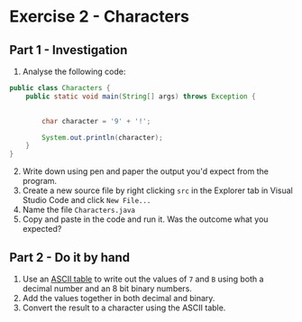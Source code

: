 # Exercise 2 - Characters

## Part 1 - Investigation
1. Analyse the following code:
```java
public class Characters {
    public static void main(String[] args) throws Exception {
        

        char character = '9' + '!';

        System.out.println(character);
    }
}
```
2. Write down using pen and paper the output you'd expect from the program.
3. Create a new source file by right clicking `src` in the Explorer tab in Visual Studio Code and click `New File...`
4. Name the file `Characters.java`
5. Copy and paste in the code and run it. Was the outcome what you expected?

## Part 2 - Do it by hand
1. Use an [ASCII table](https://en.cppreference.com/w/cpp/language/ascii) to write out the values of `7` and `B` using both a decimal number and an 8 bit binary numbers.
2. Add the values together in both decimal and binary.
3. Convert the result to a character using the ASCII table.
